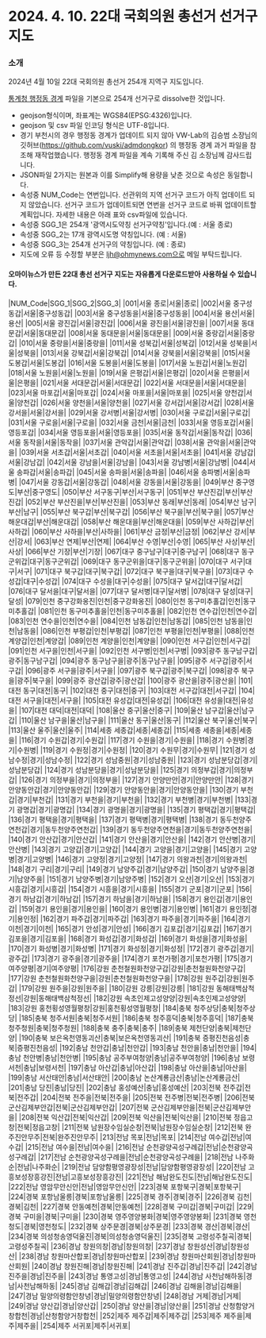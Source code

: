 # 2024. 4. 10. 22대 국회의원 총선거 선거구 지도

###  소개

2024년 4월 10일 22대 국회의원 총선거 254개 지역구 지도입니다.

<a href="https://www.vworld.kr/dtmk/dtmk_ntads_s002.do?dsId=30017">통계청 행정동 경계</a> 파일을 기본으로 254개 선거구로 dissolve한 것입니다.

* geojson형식이며, 좌표계는 WGS84(EPSG:4326)입니다.
* geojson 및 csv 파일 인코딩 형식은 UTF-8입니다.
* 경기 부천시의 경우 행정동 경계가 업데이트 되지 않아 VW-Lab의 김승범 소장님의 깃허브(https://github.com/vuski/admdongkor) 의 행정동 경계 과거 파일을 참조해 재작업했습니다. 행정동 경계 파일을 계속 기록해 주신 김 소장님께 감사드립니다.
* JSON파일 2가지는 원본과 이를 Simplify해 용량을 낮춘 것으로 속성은 동일합니다.
* 속성중 NUM_Code는 연번입니다. 선관위의 지역 선거구 코드가 아직 업데이트 되지 않았습니다. 선거구 코드가 업데이트되면 연번을 선거구 코드로 바꿔 업데이트할 계획입니다. 자세한 내용은 아래 표와 csv파일에 있습니다.
* 속성중 SGG_1은 254개 '광역시도약칭 선거구약칭'입니다.(예 : 서울 종로)
* 속성중 SGG_2는 17개 광역시도명 약칭입니다. (예 : 서울)
* 속성중 SGG_3는 254개 선거구의 약칭입니다. (예 : 종로)
* 지도에 오류 등 수정할 부분은 ljh@ohmynews.com으로 메일 부탁드립니다.

#### 오마이뉴스가 만든 22대 총선 선거구 지도는 자유롭게 다운로드받아 사용하실 수 있습니다.

|NUM_Code|SGG_1|SGG_2|SGG_3|
|001|서울 종로|서울|종로|
|002|서울 중구성동갑|서울|중구성동갑|
|003|서울 중구성동을|서울|중구성동을|
|004|서울 용산|서울|용산|
|005|서울 광진갑|서울|광진갑|
|006|서울 광진을|서울|광진을|
|007|서울 동대문갑|서울|동대문갑|
|008|서울 동대문을|서울|동대문을|
|009|서울 중랑갑|서울|중랑갑|
|010|서울 중랑을|서울|중랑을|
|011|서울 성북갑|서울|성북갑|
|012|서울 성북을|서울|성북을|
|013|서울 강북갑|서울|강북갑|
|014|서울 강북을|서울|강북을|
|015|서울 도봉갑|서울|도봉갑|
|016|서울 도봉을|서울|도봉을|
|017|서울 노원갑|서울|노원갑|
|018|서울 노원을|서울|노원을|
|019|서울 은평갑|서울|은평갑|
|020|서울 은평을|서울|은평을|
|021|서울 서대문갑|서울|서대문갑|
|022|서울 서대문을|서울|서대문을|
|023|서울 마포갑|서울|마포갑|
|024|서울 마포을|서울|마포을|
|025|서울 양천갑|서울|양천갑|
|026|서울 양천을|서울|양천을|
|027|서울 강서갑|서울|강서갑|
|028|서울 강서을|서울|강서을|
|029|서울 강서병|서울|강서병|
|030|서울 구로갑|서울|구로갑|
|031|서울 구로을|서울|구로을|
|032|서울 금천|서울|금천|
|033|서울 영등포갑|서울|영등포갑|
|034|서울 영등포을|서울|영등포을|
|035|서울 동작갑|서울|동작갑|
|036|서울 동작을|서울|동작을|
|037|서울 관악갑|서울|관악갑|
|038|서울 관악을|서울|관악을|
|039|서울 서초갑|서울|서초갑|
|040|서울 서초을|서울|서초을|
|041|서울 강남갑|서울|강남갑|
|042|서울 강남을|서울|강남을|
|043|서울 강남병|서울|강남병|
|044|서울 송파갑|서울|송파갑|
|045|서울 송파을|서울|송파을|
|046|서울 송파병|서울|송파병|
|047|서울 강동갑|서울|강동갑|
|048|서울 강동을|서울|강동을|
|049|부산 중구영도|부산|중구영도|
|050|부산 서구동구|부산|서구동구|
|051|부산 부산진갑|부산|부산진갑|
|052|부산 부산진을|부산|부산진을|
|053|부산 동래|부산|동래|
|054|부산 남구|부산|남구|
|055|부산 북구갑|부산|북구갑|
|056|부산 북구을|부산|북구을|
|057|부산 해운대갑|부산|해운대갑|
|058|부산 해운대을|부산|해운대을|
|059|부산 사하갑|부산|사하갑|
|060|부산 사하을|부산|사하을|
|061|부산 금정|부산|금정|
|062|부산 강서|부산|강서|
|063|부산 연제|부산|연제|
|064|부산 수영|부산|수영|
|065|부산 사상|부산|사상|
|066|부산 기장|부산|기장|
|067|대구 중구남구|대구|중구남구|
|068|대구 동구군위갑|대구|동구군위갑|
|069|대구 동구군위을|대구|동구군위을|
|070|대구 서구|대구|서구|
|071|대구 북구갑|대구|북구갑|
|072|대구 북구을|대구|북구을|
|073|대구 수성갑|대구|수성갑|
|074|대구 수성을|대구|수성을|
|075|대구 달서갑|대구|달서갑|
|076|대구 달서을|대구|달서을|
|077|대구 달서병|대구|달서병|
|078|대구 달성|대구|달성|
|079|인천 중구강화옹진|인천|중구강화옹진|
|080|인천 동구미추홀갑|인천|동구미추홀갑|
|081|인천 동구미추홀을|인천|동구미추홀을|
|082|인천 연수갑|인천|연수갑|
|083|인천 연수을|인천|연수을|
|084|인천 남동갑|인천|남동갑|
|085|인천 남동을|인천|남동을|
|086|인천 부평갑|인천|부평갑|
|087|인천 부평을|인천|부평을|
|088|인천 계양갑|인천|계양갑|
|089|인천 계양을|인천|계양을|
|090|인천 서구갑|인천|서구갑|
|091|인천 서구을|인천|서구을|
|092|인천 서구병|인천|서구병|
|093|광주 동구남구갑|광주|동구남구갑|
|094|광주 동구남구을|광주|동구남구을|
|095|광주 서구갑|광주|서구갑|
|096|광주 서구을|광주|서구을|
|097|광주 북구갑|광주|북구갑|
|098|광주 북구을|광주|북구을|
|099|광주 광산갑|광주|광산갑|
|100|광주 광산을|광주|광산을|
|101|대전 동구|대전|동구|
|102|대전 중구|대전|중구|
|103|대전 서구갑|대전|서구갑|
|104|대전 서구을|대전|서구을|
|105|대전 유성갑|대전|유성갑|
|106|대전 유성을|대전|유성을|
|107|대전 대덕|대전|대덕|
|108|울산 중구|울산|중구|
|109|울산 남구갑|울산|남구갑|
|110|울산 남구을|울산|남구을|
|111|울산 동구|울산|동구|
|112|울산 북구|울산|북구|
|113|울산 울주|울산|울주|
|114|세종 세종갑|세종|세종갑|
|115|세종 세종을|세종|세종을|
|116|경기 수원갑|경기|수원갑|
|117|경기 수원을|경기|수원을|
|118|경기 수원병|경기|수원병|
|119|경기 수원정|경기|수원정|
|120|경기 수원무|경기|수원무|
|121|경기 성남수정|경기|성남수정|
|122|경기 성남중원|경기|성남중원|
|123|경기 성남분당갑|경기|성남분당갑|
|124|경기 성남분당을|경기|성남분당을|
|125|경기 의정부갑|경기|의정부갑|
|126|경기 의정부을|경기|의정부을|
|127|경기 안양만안|경기|안양만안|
|128|경기 안양동안갑|경기|안양동안갑|
|129|경기 안양동안을|경기|안양동안을|
|130|경기 부천갑|경기|부천갑|
|131|경기 부천을|경기|부천을|
|132|경기 부천병|경기|부천병|
|133|경기 광명갑|경기|광명갑|
|134|경기 광명을|경기|광명을|
|135|경기 평택갑|경기|평택갑|
|136|경기 평택을|경기|평택을|
|137|경기 평택병|경기|평택병|
|138|경기 동두천양주연천갑|경기|동두천양주연천갑|
|139|경기 동두천양주연천을|경기|동두천양주연천을|
|140|경기 안산갑|경기|안산갑|
|141|경기 안산을|경기|안산을|
|142|경기 안산병|경기|안산병|
|143|경기 고양갑|경기|고양갑|
|144|경기 고양을|경기|고양을|
|145|경기 고양병|경기|고양병|
|146|경기 고양정|경기|고양정|
|147|경기 의왕과천|경기|의왕과천|
|148|경기 구리|경기|구리|
|149|경기 남양주갑|경기|남양주갑|
|150|경기 남양주을|경기|남양주을|
|151|경기 남양주병|경기|남양주병|
|152|경기 오산|경기|오산|
|153|경기 시흥갑|경기|시흥갑|
|154|경기 시흥을|경기|시흥을|
|155|경기 군포|경기|군포|
|156|경기 하남갑|경기|하남갑|
|157|경기 하남을|경기|하남을|
|158|경기 용인갑|경기|용인갑|
|159|경기 용인을|경기|용인을|
|160|경기 용인병|경기|용인병|
|161|경기 용인정|경기|용인정|
|162|경기 파주갑|경기|파주갑|
|163|경기 파주을|경기|파주을|
|164|경기 이천|경기|이천|
|165|경기 안성|경기|안성|
|166|경기 김포갑|경기|김포갑|
|167|경기 김포을|경기|김포을|
|168|경기 화성갑|경기|화성갑|
|169|경기 화성을|경기|화성을|
|170|경기 화성병|경기|화성병|
|171|경기 화성정|경기|화성정|
|172|경기 광주갑|경기|광주갑|
|173|경기 광주을|경기|광주을|
|174|경기 포천가평|경기|포천가평|
|175|경기 여주양평|경기|여주양평|
|176|강원 춘천철원화천양구갑|강원|춘천철원화천양구갑|
|177|강원 춘천철원화천양구을|강원|춘천철원화천양구을|
|178|강원 원주갑|강원|원주갑|
|179|강원 원주을|강원|원주을|
|180|강원 강릉|강원|강릉|
|181|강원 동해태백삼척정선|강원|동해태백삼척정선|
|182|강원 속초인제고성양양|강원|속초인제고성양양|
|183|강원 홍천횡성영월평창|강원|홍천횡성영월평창|
|184|충북 청주상당|충북|청주상당|
|185|충북 청주서원|충북|청주서원|
|186|충북 청주흥덕|충북|청주흥덕|
|187|충북 청주청원|충북|청주청원|
|188|충북 충주|충북|충주|
|189|충북 제천단양|충북|제천단양|
|190|충북 보은옥천영동괴산|충북|보은옥천영동괴산|
|191|충북 증평진천음성|충북|증평진천음성|
|192|충남 천안갑|충남|천안갑|
|193|충남 천안을|충남|천안을|
|194|충남 천안병|충남|천안병|
|195|충남 공주부여청양|충남|공주부여청양|
|196|충남 보령서천|충남|보령서천|
|197|충남 아산갑|충남|아산갑|
|198|충남 아산을|충남|아산을|
|199|충남 서산태안|충남|서산태안|
|200|충남 논산계룡금산|충남|논산계룡금산|
|201|충남 당진|충남|당진|
|202|충남 홍성예산|충남|홍성예산|
|203|전북 전주갑|전북|전주갑|
|204|전북 전주을|전북|전주을|
|205|전북 전주병|전북|전주병|
|206|전북 군산김제부안갑|전북|군산김제부안갑|
|207|전북 군산김제부안을|전북|군산김제부안을|
|208|전북 익산갑|전북|익산갑|
|209|전북 익산을|전북|익산을|
|210|전북 정읍고창|전북|정읍고창|
|211|전북 남원장수임실순창|전북|남원장수임실순창|
|212|전북 완주진안무주|전북|완주진안무주|
|213|전남 목포|전남|목포|
|214|전남 여수갑|전남|여수갑|
|215|전남 여수을|전남|여수을|
|216|전남 순천광양곡성구례갑|전남|순천광양곡성구례갑|
|217|전남 순천광양곡성구례을|전남|순천광양곡성구례을|
|218|전남 나주화순|전남|나주화순|
|219|전남 담양함평영광장성|전남|담양함평영광장성|
|220|전남 고흥보성장흥강진|전남|고흥보성장흥강진|
|221|전남 해남완도진도|전남|해남완도진도|
|222|전남 영암무안신안|전남|영암무안신안|
|223|경북 포항북구|경북|포항북구|
|224|경북 포항남울릉|경북|포항남울릉|
|225|경북 경주|경북|경주|
|226|경북 김천|경북|김천|
|227|경북 안동예천|경북|안동예천|
|228|경북 구미갑|경북|구미갑|
|229|경북 구미을|경북|구미을|
|230|경북 영주영양봉화|경북|영주영양봉화|
|231|경북 영천청도|경북|영천청도|
|232|경북 상주문경|경북|상주문경|
|233|경북 경산|경북|경산|
|234|경북 의성청송영덕울진|경북|의성청송영덕울진|
|235|경북 고령성주칠곡|경북|고령성주칠곡|
|236|경남 창원의창|경남|창원의창|
|237|경남 창원성산|경남|창원성산|
|238|경남 창원마산합포|경남|창원마산합포|
|239|경남 창원마산회원|경남|창원마산회원|
|240|경남 창원진해|경남|창원진해|
|241|경남 진주갑|경남|진주갑|
|242|경남 진주을|경남|진주을|
|243|경남 통영고성|경남|통영고성|
|244|경남 사천남해하동|경남|사천남해하동|
|245|경남 김해갑|경남|김해갑|
|246|경남 김해을|경남|김해을|
|247|경남 밀양의령함안창녕|경남|밀양의령함안창녕|
|248|경남 거제|경남|거제|
|249|경남 양산갑|경남|양산갑|
|250|경남 양산을|경남|양산을|
|251|경남 산청함양거창합천|경남|산청함양거창합천|
|252|제주 제주갑|제주|제주갑|
|253|제주 제주을|제주|제주을|
|254|제주 서귀포|제주|서귀포|
